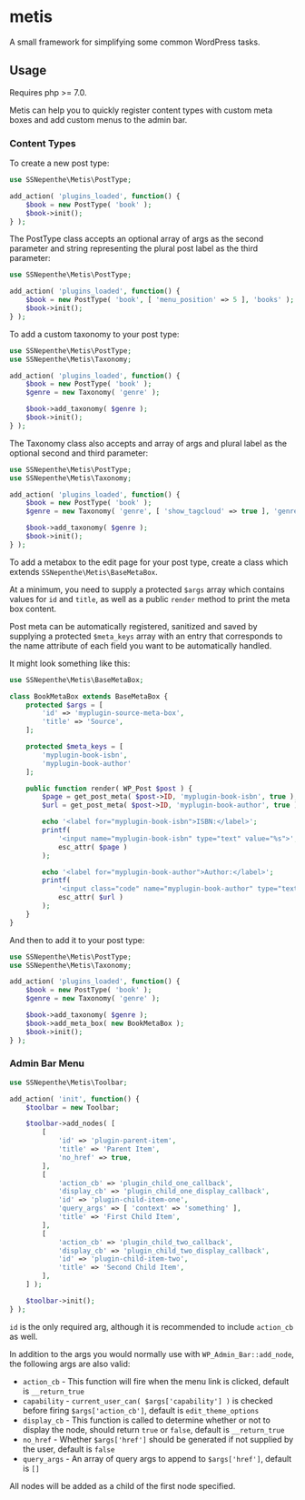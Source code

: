 # metis
A small framework for simplifying some common WordPress tasks.

## Usage
Requires php >= 7.0.

Metis can help you to quickly register content types with custom meta boxes and add custom menus to the admin bar.

### Content Types
To create a new post type:

```php
use SSNepenthe\Metis\PostType;

add_action( 'plugins_loaded', function() {
	$book = new PostType( 'book' );
	$book->init();
} );
```

The PostType class accepts an optional array of args as the second parameter and string representing the plural post label as the third parameter:

```php
use SSNepenthe\Metis\PostType;

add_action( 'plugins_loaded', function() {
	$book = new PostType( 'book', [ 'menu_position' => 5 ], 'books' );
	$book->init();
} );
```

To add a custom taxonomy to your post type:

```php
use SSNepenthe\Metis\PostType;
use SSNepenthe\Metis\Taxonomy;

add_action( 'plugins_loaded', function() {
	$book = new PostType( 'book' );
	$genre = new Taxonomy( 'genre' );

	$book->add_taxonomy( $genre );
	$book->init();
} );
```

The Taxonomy class also accepts and array of args and plural label as the optional second and third parameter:

```php
use SSNepenthe\Metis\PostType;
use SSNepenthe\Metis\Taxonomy;

add_action( 'plugins_loaded', function() {
	$book = new PostType( 'book' );
	$genre = new Taxonomy( 'genre', [ 'show_tagcloud' => true ], 'genres' );

	$book->add_taxonomy( $genre );
	$book->init();
} );
```

To add a metabox to the edit page for your post type, create a class which extends `SSNepenthe\Metis\BaseMetaBox`.

At a minimum, you need to supply a protected `$args` array which contains values for `id` and `title`, as well as a public `render` method to print the meta box content.

Post meta can be automatically registered, sanitized and saved by supplying a protected `$meta_keys` array with an entry that corresponds to the name attribute of each field you want to be automatically handled.

It might look something like this:

```php
use SSNepenthe\Metis\BaseMetaBox;

class BookMetaBox extends BaseMetaBox {
	protected $args = [
		'id' => 'myplugin-source-meta-box',
		'title' => 'Source',
	];

	protected $meta_keys = [
		'myplugin-book-isbn',
		'myplugin-book-author'
	];

	public function render( WP_Post $post ) {
		$page = get_post_meta( $post->ID, 'myplugin-book-isbn', true );
		$url = get_post_meta( $post->ID, 'myplugin-book-author', true );

		echo '<label for="myplugin-book-isbn">ISBN:</label>';
		printf(
			'<input name="myplugin-book-isbn" type="text" value="%s">',
			esc_attr( $page )
		);

		echo '<label for="myplugin-book-author">Author:</label>';
		printf(
			'<input class="code" name="myplugin-book-author" type="text" value="%s">',
			esc_attr( $url )
		);
	}
}
```

And then to add it to your post type:

```php
use SSNepenthe\Metis\PostType;
use SSNepenthe\Metis\Taxonomy;

add_action( 'plugins_loaded', function() {
	$book = new PostType( 'book' );
	$genre = new Taxonomy( 'genre' );

	$book->add_taxonomy( $genre );
	$book->add_meta_box( new BookMetaBox );
	$book->init();
} );
```

### Admin Bar Menu
```php
use SSNepenthe\Metis\Toolbar;

add_action( 'init', function() {
	$toolbar = new Toolbar;

	$toolbar->add_nodes( [
		[
			'id' => 'plugin-parent-item',
			'title' => 'Parent Item',
			'no_href' => true,
		],
		[
			'action_cb' => 'plugin_child_one_callback',
			'display_cb' => 'plugin_child_one_display_callback',
			'id' => 'plugin-child-item-one',
			'query_args' => [ 'context' => 'something' ],
			'title' => 'First Child Item',
		],
		[
			'action_cb' => 'plugin_child_two_callback',
			'display_cb' => 'plugin_child_two_display_callback',
			'id' => 'plugin-child-item-two',
			'title' => 'Second Child Item',
		],
	] );

	$toolbar->init();
} );
```

`id` is the only required arg, although it is recommended to include `action_cb` as well.

In addition to the args you would normally use with `WP_Admin_Bar::add_node`, the following args are also valid:
* `action_cb` - This function will fire when the menu link is clicked, default is `__return_true`
* `capability` - `current_user_can( $args['capability'] )` is checked before firing `$args['action_cb']`, default is `edit_theme_options`
* `display_cb` - This function is called to determine whether or not to display the node, should return `true` or `false`, default is `__return_true`
* `no_href` - Whether `$args['href']` should be generated if not supplied by the user, default is `false`
* `query_args` - An array of query args to append to `$args['href']`, default is `[]`

All nodes will be added as a child of the first node specified.
